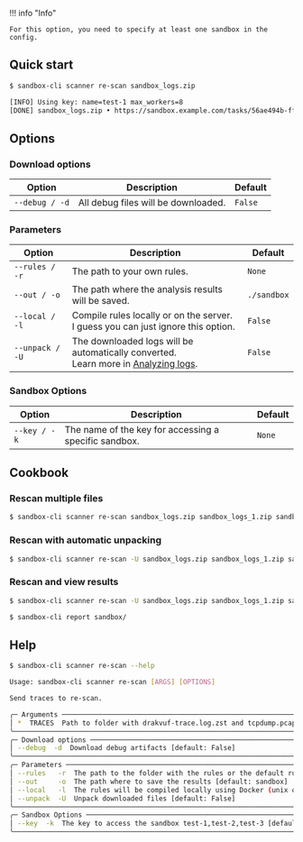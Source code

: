!!! info "Info"

    For this option, you need to specify at least one sandbox in the config.

## Quick start

<!-- termynal -->

```sh
$ sandbox-cli scanner re-scan sandbox_logs.zip

[INFO] Using key: name=test-1 max_workers=8
[DONE] sandbox_logs.zip • https://sandbox.example.com/tasks/56ae494b-fffc-11ef-a24b-72ab1bd29c47
```

## Options

### Download options

| Option         | Description                         | Default |
| -------------- | ----------------------------------- | ------- |
| `--debug / -d` | All debug files will be downloaded. | `False` |

### Parameters

| Option          | Description                                                                                           | Default     |
| --------------- | ----------------------------------------------------------------------------------------------------- | ----------- |
| `--rules / -r`  | The path to your own rules.                                                                           | `None`      |
| `--out / -o`    | The path where the analysis results will be saved.                                                    | `./sandbox` |
| `--local / -l`  | Compile rules locally or on the server. <br> I guess you can just ignore this option.                 | `False`     |
| `--unpack / -U` | The downloaded logs will be automatically converted. <br> Learn more in [Analyzing logs](../logs.md). | `False`     |

### Sandbox Options

| Option       | Description                                           | Default |
| ------------ | ----------------------------------------------------- | ------- |
| `--key / -k` | The name of the key for accessing a specific sandbox. | `None`  |

## Cookbook

### Rescan multiple files

<!-- termynal -->

```sh
$ sandbox-cli scanner re-scan sandbox_logs.zip sandbox_logs_1.zip sandbox_logs_2.zip
```

### Rescan with automatic unpacking

<!-- termynal -->

```sh
$ sandbox-cli scanner re-scan -U sandbox_logs.zip sandbox_logs_1.zip sandbox_logs_2.zip
```

### Rescan and view results

<!-- termynal -->

```sh
$ sandbox-cli scanner re-scan -U sandbox_logs.zip sandbox_logs_1.zip sandbox_logs_2.zip

$ sandbox-cli report sandbox/
```

## Help

<!-- termynal -->

```sh
$ sandbox-cli scanner re-scan --help

Usage: sandbox-cli scanner re-scan [ARGS] [OPTIONS]

Send traces to re-scan.

╭─ Arguments ──────────────────────────────────────────────────────────────────────────────────────────╮
│ *  TRACES  Path to folder with drakvuf-trace.log.zst and tcpdump.pcap or sandbox_logs.zip [required] │
╰──────────────────────────────────────────────────────────────────────────────────────────────────────╯
╭─ Download options ───────────────────────────────────────────────────────────────────────────────────╮
│ --debug  -d  Download debug artifacts [default: False]                                               │
╰──────────────────────────────────────────────────────────────────────────────────────────────────────╯
╭─ Parameters ─────────────────────────────────────────────────────────────────────────────────────────╮
│ --rules   -r  The path to the folder with the rules or the default rules from the sandbox            │
│ --out     -o  The path where to save the results [default: sandbox]                                  │
│ --local   -l  The rules will be compiled locally using Docker (unix only) [default: False]           │
│ --unpack  -U  Unpack downloaded files [default: False]                                               │
╰──────────────────────────────────────────────────────────────────────────────────────────────────────╯
╭─ Sandbox Options ────────────────────────────────────────────────────────────────────────────────────╮
│ --key  -k  The key to access the sandbox test-1,test-2,test-3 [default: test-1]                      │
╰──────────────────────────────────────────────────────────────────────────────────────────────────────╯
```
